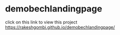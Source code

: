 # demobechlandingpage

click on this link to view this project
https://rakeshgombi.github.io/demobechlandingpage/
